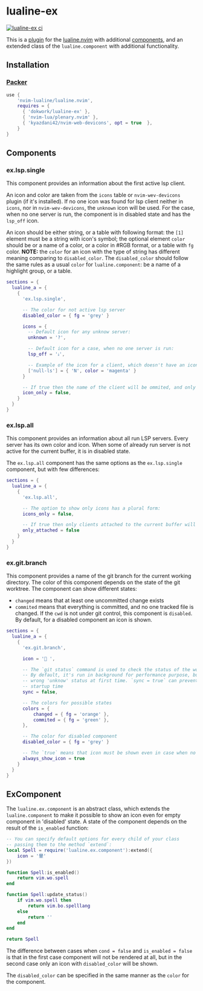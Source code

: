 # lualine-ex

[![lualine-ex ci](https://github.com/dokwork/lualine-ex/actions/workflows/ci.yml/badge.svg)](https://github.com/dokwork/lualine-ex/actions/workflows/ci.yml)

This is a [plugin](https://github.com/nvim-lualine/lualine.nvim/wiki/Plugins) 
for the [lualine.nvim](https://github.com/nvim-lualine/lualine.nvim) 
with additional [components](#Components), and an extended class of the `lualine.component` with additional functionality.

## Installation

### [Packer](https://github.com/wbthomason/packer.nvim)

```lua
use {
    'nvim-lualine/lualine.nvim',
    requires = { 
      { 'dokwork/lualine-ex' },
      { 'nvim-lua/plenary.nvim' },
      { 'kyazdani42/nvim-web-devicons', opt = true  },
    }
}
```

## Components

### ex.lsp.single

This component provides an information about the first active lsp client. 

An icon and color are taken from the `icons` table or `nvim-wev-devicons` plugin (if it's installed). 
If no one icon was found for lsp client neither in `icons`, nor in `nvim-wev-devicons`, the `unknown` icon 
will be used. For the case, when no one server is run, the component is in disabled state and has
the `lsp_off` icon.

An icon should be either string, or a table with following format: the `[1]` element must be a string with
icon's symbol; the optional element `color` should be or a name of a color, or a color in #RGB format, 
or a table with `fg` color. **NOTE:** the `color` for an icon with the type of string has different
meaning comparing to `disabled_color`. The `disabled_color` should follow the same rules as a usual
`color` for `lualine.component`: be a name of a highlight group, or a table.

```lua
sections = {
  lualine_a = {
    {
      'ex.lsp.single',

      -- The color for not active lsp server
      disabled_color = { fg = 'grey' }

      icons = {
        -- Default icon for any unknow server:
        unknown = '?', 

        -- Default icon for a case, when no one server is run:
        lsp_off = 'ﮤ',

        -- Example of the icon for a client, which doesn't have an icon in `nvim-web-devicons`:
        ['null-ls'] = { 'N', color = 'magenta' }
      }

      -- If true then the name of the client will be ommited, and only an icon used:
      icon_only = false,
    }
  }
}
```

### ex.lsp.all

This component provides an information about all run LSP servers. Every server has its own color and icon.
When some of already run server is not active for the current buffer, it is in disabled state.

The `ex.lsp.all` component has the same options as the `ex.lsp.single` component, but with few
differences:

```lua
sections = {
  lualine_a = {
    {
      'ex.lsp.all',

      -- The option to show only icons has a plural form:
      icons_only = false,

      -- If true then only clients attached to the current buffer will be shown:
      only_attached = false
    }
  }
}
```

### ex.git.branch

This component provides a name of the git branch for the current working directory.
The color of this component depends on the state of the git worktree. The component
can show different states:
  - `changed` means that at least one uncommitted change exists
  - `commited` means that everything is committed, and no one tracked file is changed.
If the `cwd` is not under git control, this component is `disabled`. By default, for a disabled 
component an icon is shown.

```lua
sections = {
  lualine_a = {
    {
      'ex.git.branch',

      icon = ' ',

      -- The `git status` command is used to check the status of the worktree.
      -- By default, it's run in background for performance purpose, but it could lead to
      -- wrong 'unknow' status at first time. `sync = true` can prevent it, but it degrades 
      -- startup time 
      sync = false, 

      -- The colors for possible states
      colors = {
          changed = { fg = 'orange' },
          commited = { fg = 'green' },
      },

      -- The color for disabled component
      disabled_color = { fg = 'grey' }

      -- The `true` means that icon must be shown even in case when no git repository
      always_show_icon = true
    }
  }
}
```

## ExComponent

The `lualine.ex.component` is an abstract class, which extends the `lualine.component` to make it possible to
show an icon even for empty component in 'disabled' state. A state of the component depends on the result
of the `is_enabled` function:

```lua
-- You can specify default options for every child of your class
-- passing them to the method `extend`: 
local Spell = require('lualine.ex.component'):extend({
    icon = '暈'
})

function Spell:is_enabled()
    return vim.wo.spell
end

function Spell:update_status()
    if vim.wo.spell then
        return vim.bo.spelllang
    else
        return ''
    end
end

return Spell
```

The difference between cases when `cond = false` and `is_enabled = false` is that in the first case
component will not be rendered at all, but in the second case only an icon with `disabled_color` will be shown. 

The `disabled_color` can be specified in the same manner as the `color` for the component.
